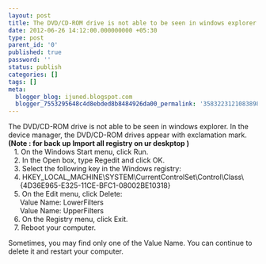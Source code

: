 ```yaml
---
layout: post
title: The DVD/CD-ROM drive is not able to be seen in windows explorer
date: 2012-06-26 14:12:00.000000000 +05:30
type: post
parent_id: '0'
published: true
password: ''
status: publish
categories: []
tags: []
meta:
  blogger_blog: ijuned.blogspot.com
  blogger_7553295648c4d8ebded8b8484926da00_permalink: '3583223121083898318'
---
```

<div dir="ltr" style="text-align:left;">The DVD/CD-ROM drive is not able to be seen in windows explorer. In the device manager, the DVD/CD-ROM drives appear with <span class="IL_AD" id="IL_AD1">exclamation mark<span class="IL_AD_ICON"></span></span>.<br /><b>(Note : for back up Import all registry on ur deskptop )</b><br />   1. On the Windows Start menu, click Run.<br />   2. In the Open box, type Regedit and click OK.<br />   3. Select the following key in the Windows <span class="IL_AD" id="IL_AD6">registry<span class="IL_AD_ICON"></span></span>:<br />   4. HKEY_LOCAL_MACHINE\SYSTEM\CurrentControlSet\Control\<span class="IL_AD" id="IL_AD5">Class<span class="IL_AD_ICON"></span></span>\<br />      {4D36E965-E325-11CE-BFC1-08002BE10318}<br />   5. On the Edit menu, click Delete:<br />      Value Name: LowerFilters<br />      Value Name: UpperFilters<br />   6. On <span class="IL_AD" id="IL_AD3">the Registry<span class="IL_AD_ICON"></span></span> menu, click Exit.<br />   7. Reboot your computer.</p>
<p>Sometimes, you may find only one of the Value Name. You can continue to delete it and restart your computer.</p></div>
